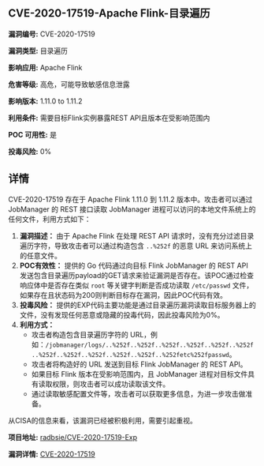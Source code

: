 ## CVE-2020-17519-Apache Flink-目录遍历

**漏洞编号:** CVE-2020-17519

**漏洞类型:** 目录遍历

**影响应用:** Apache Flink

**危害等级:** 高危，可能导致敏感信息泄露

**影响版本:** 1.11.0 to 1.11.2

**利用条件:** 需要目标Flink实例暴露REST API且版本在受影响范围内

**POC 可用性:** 是

**投毒风险:** 0%

## 详情

CVE-2020-17519 存在于 Apache Flink 1.11.0 到 1.11.2 版本中。攻击者可以通过 JobManager 的 REST 接口读取 JobManager 进程可以访问的本地文件系统上的任何文件，利用方式如下：

1.  **漏洞描述：** 由于 Apache Flink 在处理 REST API 请求时，没有充分过滤目录遍历字符，导致攻击者可以通过构造包含 `..%252f` 的恶意 URL 来访问系统上的任意文件。
2.  **POC有效性：** 提供的 Go 代码通过向目标 Flink JobManager 的 REST API 发送包含目录遍历payload的GET请求来验证漏洞是否存在。该POC通过检查响应体中是否存在类似 `root` 等关键字判断是否成功读取 `/etc/passwd` 文件，如果存在且状态码为200则判断目标存在漏洞，因此POC代码有效。
3.  **投毒风险：** 提供的EXP代码主要功能是通过目录遍历漏洞读取目标服务器上的文件，没有发现任何恶意或隐藏的投毒代码，因此投毒风险为0%。
4.  **利用方式：**
    *   攻击者构造包含目录遍历字符的 URL，例如：`/jobmanager/logs/..%252f..%252f..%252f..%252f..%252f..%252f..%252f..%252f..%252f..%252f..%252f..%252fetc%252fpasswd`。
    *   攻击者将构造好的 URL 发送到目标 Flink JobManager 的 REST API。
    *   如果目标 Flink 版本在受影响范围内，且 JobManager 进程对目标文件具有读取权限，则攻击者可以成功读取该文件。
    *   通过读取敏感配置文件等，攻击者可以获取更多信息，为进一步攻击做准备。

从CISA的信息来看，该漏洞已经被积极利用，需要引起重视。

**项目地址:** [radbsie/CVE-2020-17519-Exp](https://github.com/radbsie/CVE-2020-17519-Exp)

**漏洞详情:** [CVE-2020-17519](https://nvd.nist.gov/vuln/detail/CVE-2020-17519)